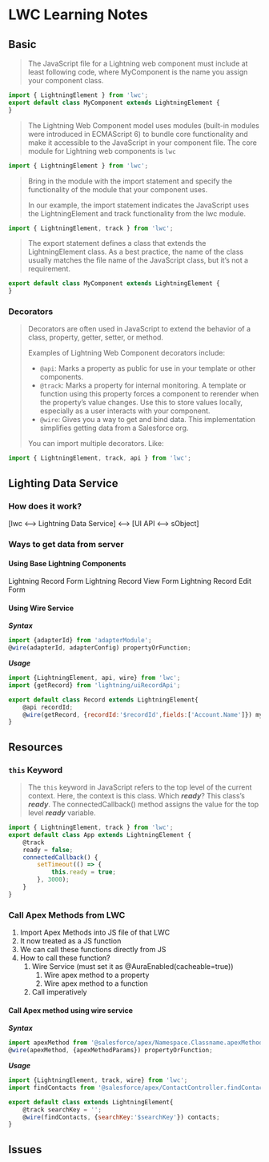 # LWC Learning Notes

## Basic

> The JavaScript file for a Lightning web component must include at least following code, where MyComponent is the name you assign your component class.

```Javascript
import { LightningElement } from 'lwc';
export default class MyComponent extends LightningElement {
}
```

> The Lightning Web Component model uses modules (built-in modules were introduced in ECMAScript 6) to bundle core functionality and make it accessible to the JavaScript in your component file. The core module for Lightning web components is `lwc`

```Javascript
import { LightningElement } from 'lwc';
```

> Bring in the module with the import statement and specify the functionality of the module that your component uses.
>
> In our example, the import statement indicates the JavaScript uses the LightningElement and track functionality from the lwc module.

```Javascript
import { LightningElement, track } from 'lwc';
```

> The export statement defines a class that extends the LightningElement class. As a best practice, the name of the class usually matches the file name of the JavaScript class, but it’s not a requirement.

```Javascript
export default class MyComponent extends LightningElement {
}
```

### Decorators

> Decorators are often used in JavaScript to extend the behavior of a class, property, getter, setter, or method.
>
> Examples of Lightning Web Component decorators include:
>
> - `@api`: Marks a property as public for use in your template or other components.
> - `@track`: Marks a property for internal monitoring. A template or function using this property forces a component to rerender when the property’s value changes. Use this to store values locally, especially as a user interacts with your component.
> - `@wire`: Gives you a way to get and bind data. This implementation simplifies getting data from a Salesforce org.
>
> You can import multiple decorators. Like:

```Javascript
import { LightningElement, track, api } from 'lwc';
```

## Lighting Data Service

### How does it work?

[lwc <--> Lightning Data Service] <--> [UI API <--> sObject]

### Ways to get data from server

#### Using Base Lightning Components

Lightning Record Form
Lightning Record View Form
Lightning Record Edit Form

#### Using Wire Service

***Syntax***

```Javascript
import {adapterId} from 'adapterModule';
@wire(adapterId, adapterConfig) propertyOrFunction;
```

***Usage***

```Javascript
import {LightningElement, api, wire} from 'lwc';
import {getRecord} from 'lightning/uiRecordApi';

export default class Record extends LightningElement{
    @api recordId;
    @wire(getRecord, {recordId:'$recordId',fields:['Account.Name']}) myProperty;
}
```

## Resources

### `this` Keyword

> The `this` keyword in JavaScript refers to the top level of the current context. Here, the context is this class. Which ***ready***? This class’s ***ready***. The connectedCallback() method assigns the value for the top level ***ready*** variable.

```Javascript
import { LightningElement, track } from 'lwc';
export default class App extends LightningElement {
    @track  
    ready = false;
    connectedCallback() {
        setTimeout(() => {
            this.ready = true;
        }, 3000);
    }
}
```

### Call Apex Methods from LWC

1. Import Apex Methods into JS file of that LWC
2. It now treated as a JS function
3. We can call these functions directly from JS
4. How to call these function?
    1. Wire Service (must set it as @AuraEnabled(cacheable=true))
        1. Wire apex method to a property
        2. Wire apex method to a function
    2. Call imperatively

#### Call Apex method using wire service

***Syntax***

```Javascript
import apexMethod from '@salesforce/apex/Namespace.Classname.apexMethod';
@wire(apexMethod, {apexMethodParams}) propertyOrFunction;
```

***Usage***

```Javascript
import {LightningElement, track, wire} from 'lwc';
import findContacts from '@salesforce/apex/ContactController.findContacts';

export default class extends LightningElement{
    @track searchKey = '';
    @wire(findContacts, {searchKey:'$searchKey'}) contacts;
}
```


## Issues
